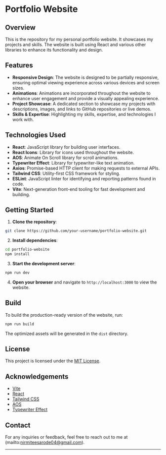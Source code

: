 # Portfolio Website

## Overview

This is the repository for my personal portfolio website. It showcases my projects and skills. The website is built using React and various other libraries to enhance its functionality and design.

## Features

- **Responsive Design**: The website is designed to be partially responsive, ensuring optimal viewing experience across various devices and screen sizes.
- **Animations**: Animations are incorporated throughout the website to enhance user engagement and provide a visually appealing experience.
- **Project Showcase**: A dedicated section to showcase my projects with descriptions, images, and links to GitHub repositories or live demos.
- **Skills & Expertise**: Highlighting my skills, expertise, and technologies I work with.

## Technologies Used

- **React**: JavaScript library for building user interfaces.
- **React Icons**: Library for icons used throughout the website.
- **AOS**: Animate On Scroll library for scroll animations.
- **Typewriter Effect**: Library for typewriter-like text animation.
- **Axios**: Promise-based HTTP client for making requests to external APIs.
- **Tailwind CSS**: Utility-first CSS framework for styling.
- **ESLint**: JavaScript linter for identifying and reporting patterns found in code.
- **Vite**: Next-generation front-end tooling for fast development and building.

## Getting Started

1. **Clone the repository**:

```bash
git clone https://github.com/your-username/portfolio-website.git
```

2. **Install dependencies**:

```bash
cd portfolio-website
npm install
```

3. **Start the development server**:

```bash
npm run dev
```

4. **Open your browser** and navigate to `http://localhost:3000` to view the website.

## Build

To build the production-ready version of the website, run:

```bash
npm run build
```

The optimized assets will be generated in the `dist` directory.

## License

This project is licensed under the [MIT License](LICENSE).

## Acknowledgements

- [Vite](https://vitejs.dev/)
- [React](https://reactjs.org/)
- [Tailwind CSS](https://tailwindcss.com/)
- [AOS](https://michalsnik.github.io/aos/)
- [Typewriter Effect](https://www.npmjs.com/package/typewriter-effect)

## Contact

For any inquiries or feedback, feel free to reach out to me at (mailto:nirmiteesarode04@gmail.com).

---
